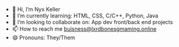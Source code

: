 - 👋 Hi, I’m Nyx Keller
- 🌱 I’m currently learning: HTML, CSS, C/C++, Python, Java
- 💞️ I’m looking to collaborate on: App dev front/back end projects
- 📫 How to reach me buisness@lxrdbonesgmaming.online
- 😄 Pronouns: They/Them

<!---
ProgrammerBones999/ProgrammerBones999 is a ✨ special ✨ repository because its `README.md` (this file) appears on your GitHub profile.
You can click the Preview link to take a look at your changes.
--->
